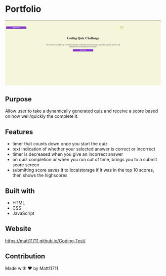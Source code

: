 # Portfolio
![Screenshot](./assets/images/screenshot.PNG)

## Purpose
Allow user to take a dynamically generated quiz and receive a score based on how well/quickly the complete it.

## Features
* timer that counts down once you start the quiz
* text indication of whether your selected answer is correct or incorrect
* timer is decreased when you give an incorrect answer
* on quiz completion or when you run out of time, brings you to a submit score screen
* submitting score saves it to localstorage if it was in the top 10 scores, then shows the highscores

## Built with
* HTML
* CSS
* JavaScript

## Website 
https://matt11711.github.io/Coding-Test/

## Contribution
Made with ❤️ by Matt11711